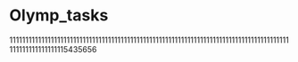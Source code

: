 # Olymp_tasks 
1111111111111111111111111111111111111111111111111111111111111111111111111111111111111111111111111111111115435656  
